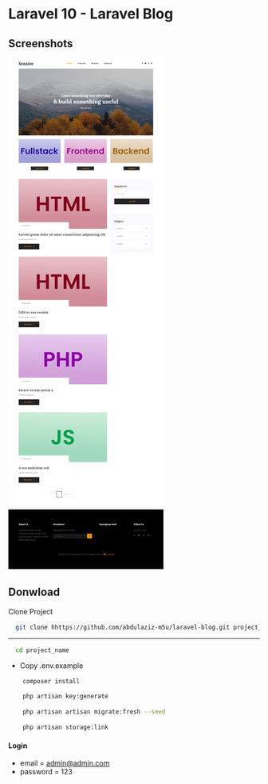 # Laravel 10 - Laravel Blog

## Screenshots

![preview img](/preview.png)

## Donwload

Clone Project

```bash
  git clone hhttps://github.com/abdulaziz-m5u/laravel-blog.git project_name
```

<hr/>

```bash
  cd project_name
```

-   Copy .env.example

```bash
    composer install
```

```bash
    php artisan key:generate
```

```bash
    php artisan artisan migrate:fresh --seed
```

```bash
    php artisan storage:link
```

#### Login

-   email = admin@admin.com
-   password = 123
